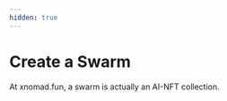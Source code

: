 ```yaml
---
hidden: true
---
```


# Create a Swarm

At xnomad.fun, a swarm is actually an AI-NFT collection.&#x20;
